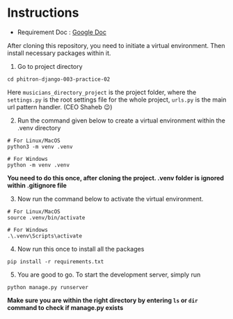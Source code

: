 # Instructions    

- Requirement Doc : [Google Doc](https://docs.google.com/document/d/1zWnqCoXS4Y0Qzh87hHyZqzM0GLjTHpaDWVP2rvrEZQI/edit)    

After cloning this repository, you need to initiate a virtual environment. Then install necessary packages within it.

1. Go to project directory
```console
cd phitron-django-003-practice-02
```
Here `musicians_directory_project` is the project folder, where the `settings.py` is the root settings file for the whole project, `urls.py` is the main url pattern handler. (CEO Shaheb 😉)    


2. Run the command given below to create a virtual environment within the .venv directory
```console
# For Linux/MacOS
python3 -m venv .venv
```

```console
# For Windows
python -m venv .venv
```
**You need to do this once, after cloning the project. .venv folder is ignored within .gitignore file**    


3. Now run the command below to activate the virtual environment.
```console
# For Linux/MacOS
source .venv/bin/activate
```

```console
# For Windows
.\.venv\Scripts\activate
```


4. Now run this once to install all the packages
```console
pip install -r requirements.txt
```


5. You are good to go. To start the development server, simply run
```console
python manage.py runserver
```
**Make sure you are within the right directory by entering `ls` or `dir` command to check if manage.py exists**    


